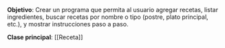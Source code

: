 

**Objetivo**: Crear un programa que permita al usuario agregar recetas, listar ingredientes, buscar recetas por nombre o tipo (postre, plato principal, etc.), y mostrar instrucciones paso a paso.

**Clase principal**: [[Receta]]

